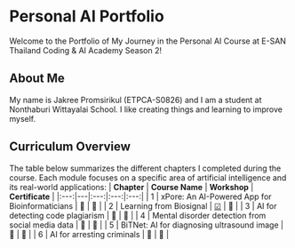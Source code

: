# Personal AI Portfolio

Welcome to the Portfolio of My Journey in the Personal AI Course at E-SAN Thailand Coding & AI Academy Season 2!

## About Me
My name is Jakree Promsirikul (ETPCA-S0826) and I am a student at Nonthaburi Wittayalai School. I like creating things and learning to improve myself.

## Curriculum Overview
The table below summarizes the different chapters I completed during the course. Each module focuses on a specific area of artificial intelligence and its real-world applications:
| **Chapter** | **Course Name** | **Workshop** | **Certificate** |
|:---:|---|:---:|:---:|:---:|
| 1 | xPore: An AI-Powered App for Bioinformaticians | 🔄 | 🔄 |
| 2 | Learning from Biosignal | [☑](https://github.com/Beambeem1/Learning-from-Biosignal.git) | 🔄 |
| 3 | AI for detecting code plagiarism | 🔄  | 🔄 |
| 4 | Mental disorder detection from social media data | 🔄  | 🔄 |
| 5 | BiTNet: AI for diagnosing ultrasound image | 🔄  | 🔄 |
| 6 | AI for arresting criminals | 🔄  | 🔄 |
